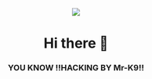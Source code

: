 <html>
<body>
<center>
 	<img src="https://i.ibb.co/pjzD0sd/inbound980191521.png" /> 
<h1>Hi there 👋</h1>

<b><h3>YOU KNOW !!HACKING BY Mr-K9!!</h3></b>


</center>
</body>
</html>
<!--
**Mr-K9/Mr-K9** is a ✨ _special_ ✨ repository because its `README.md` (this file) appears on your GitHub profile.

Here are some ideas to get you started:

- 🔭 I’m currently working on ...
- 🌱 I’m currently learning ...
- 👯 I’m looking to collaborate on ...
- 🤔 I’m looking for help with ...
- 💬 Ask me about ...
- 📫 How to reach me: ...
- 😄 Pronouns: ...
- ⚡ Fun fact: ...
-->
